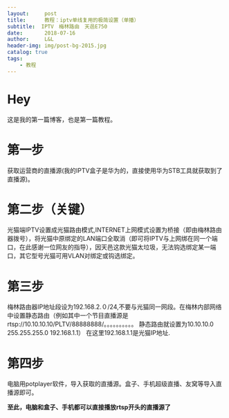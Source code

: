 ```yaml
---
layout:     post   				   
title:      教程：iptv单线复用的极简设置（单播） 				 
subtitle:  IPTV　梅林路由　天邑E750  
date:       2018-07-16 				
author:     L&L 						
header-img: img/post-bg-2015.jpg 	
catalog: true 						
tags:								
    - 教程
---
```

# Hey
这是我的第一篇博客，也是第一篇教程。

# 第一步
获取运营商的直播源(我的IPTV盒子是华为的，直接使用华为STB工具就获取到了直播源)。

# 第二步（关键）
光猫端IPTV设置成光猫路由模式,INTERNET上网模式设置为桥接（即由梅林路由器拨号），将光猫中原绑定的LAN端口全取消（即可将IPTV与上网绑在同一个端口，在此感谢一位网友的指导），因天邑这款光猫太垃圾，无法钩选绑定某一端口，其它型号光猫可用VLAN对绑定或钩选绑定。

# 第三步
梅林路由器IP地址段设为192.168.2.０/24,不要与光猫同一网段。在梅林内部网络中设置静态路由（例如其中一个节目直播源是rtsp://10.10.10.10/PLTV/88888888/。。。。。。。。。。
静态路由就设置为10.10.10.0  255.255.255.0  192.168.1.1）
在这里192.168.1.1是光猫IP地址.

# 第四步
电脑用potplayer软件，导入获取的直播源。盒子、手机超级直播、友窝等导入直播源即可。

**至此，电脑和盒子、手机都可以直接播放rtsp开头的直播源了**

